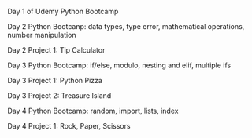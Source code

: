 Day 1 of Udemy Python Bootcamp

Day 2 Python Bootcanp: data types, type error, mathematical operations, number manipulation

Day 2 Project 1:  Tip Calculator 

Day 3 Python Bootcamp: if/else, modulo, nesting and elif, multiple ifs

Day 3 Project 1:  Python Pizza

Day 3 Project 2:  Treasure Island 

Day 4 Python Bootcamp: random, import, lists, index

Day 4 Project 1: Rock, Paper, Scissors

